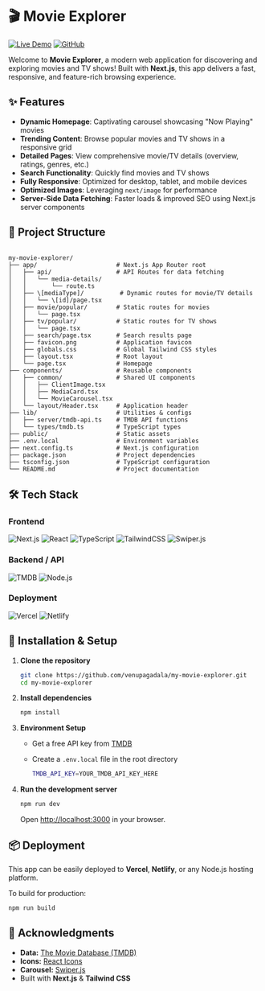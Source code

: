 

# 🎬 Movie Explorer

[![Live Demo](https://img.shields.io/badge/Live%20Demo-%23000000.svg?style=for-the-badge&logo=firefoxbrowser&logoColor=white)](https://your-deployment-link.com)
[![GitHub](https://img.shields.io/badge/github-%23121011.svg?style=for-the-badge&logo=github&logoColor=white)](https://github.com/venupagadala/my-movie-explorer)

Welcome to **Movie Explorer**, a modern web application for discovering and exploring movies and TV shows! Built with **Next.js**, this app delivers a fast, responsive, and feature-rich browsing experience.

## ✨ Features

- **Dynamic Homepage**: Captivating carousel showcasing "Now Playing" movies  
- **Trending Content**: Browse popular movies and TV shows in a responsive grid  
- **Detailed Pages**: View comprehensive movie/TV details (overview, ratings, genres, etc.)  
- **Search Functionality**: Quickly find movies and TV shows  
- **Fully Responsive**: Optimized for desktop, tablet, and mobile devices  
- **Optimized Images**: Leveraging `next/image` for performance  
- **Server-Side Data Fetching**: Faster loads & improved SEO using Next.js server components  

## 📁 Project Structure

```

my-movie-explorer/
├── app/                      # Next.js App Router root
│   ├── api/                  # API Routes for data fetching
│   │   └── media-details/
│   │       └── route.ts
│   ├── \[mediaType]/          # Dynamic routes for movie/TV details
│   │   └── \[id]/page.tsx
│   ├── movie/popular/        # Static routes for movies
│   │   └── page.tsx
│   ├── tv/popular/           # Static routes for TV shows
│   │   └── page.tsx
│   ├── search/page.tsx       # Search results page
│   ├── favicon.png           # Application favicon
│   ├── globals.css           # Global Tailwind CSS styles
│   ├── layout.tsx            # Root layout
│   └── page.tsx              # Homepage
├── components/               # Reusable components
│   ├── common/               # Shared UI components
│   │   ├── ClientImage.tsx
│   │   ├── MediaCard.tsx
│   │   └── MovieCarousel.tsx
│   └── layout/Header.tsx     # Application header
├── lib/                      # Utilities & configs
│   ├── server/tmdb-api.ts    # TMDB API functions
│   └── types/tmdb.ts         # TypeScript types
├── public/                   # Static assets
├── .env.local                # Environment variables
├── next.config.ts            # Next.js configuration
├── package.json              # Project dependencies
├── tsconfig.json             # TypeScript configuration
└── README.md                 # Project documentation

````

## 🛠️ Tech Stack

### Frontend
![Next.js](https://img.shields.io/badge/next.js-black?style=for-the-badge&logo=next.js&logoColor=white)
![React](https://img.shields.io/badge/react-%2320232a.svg?style=for-the-badge&logo=react&logoColor=%2361DAFB)
![TypeScript](https://img.shields.io/badge/typescript-%23007ACC.svg?style=for-the-badge&logo=typescript&logoColor=white)
![TailwindCSS](https://img.shields.io/badge/tailwindcss-%2338B2AC.svg?style=for-the-badge&logo=tailwind-css&logoColor=white)
![Swiper.js](https://img.shields.io/badge/swiper.js-%23000000.svg?style=for-the-badge&logo=swiper&logoColor=blue)

### Backend / API
![TMDB](https://img.shields.io/badge/TMDB-01d277?style=for-the-badge&logo=themoviedatabase&logoColor=white)
![Node.js](https://img.shields.io/badge/node.js-6DA55F?style=for-the-badge&logo=node.js&logoColor=white)

### Deployment
![Vercel](https://img.shields.io/badge/vercel-%23000000.svg?style=for-the-badge&logo=vercel&logoColor=white)
![Netlify](https://img.shields.io/badge/netlify-%23000000.svg?style=for-the-badge&logo=netlify&logoColor=00C7B7)

## 🚀 Installation & Setup

1. **Clone the repository**
   ```bash
   git clone https://github.com/venupagadala/my-movie-explorer.git
   cd my-movie-explorer


2. **Install dependencies**

   ```bash
   npm install
   ```

3. **Environment Setup**

   * Get a free API key from [TMDB](https://www.themoviedb.org/documentation/api)
   * Create a `.env.local` file in the root directory

     ```bash
     TMDB_API_KEY=YOUR_TMDB_API_KEY_HERE
     ```

4. **Run the development server**

   ```bash
   npm run dev
   ```

   Open [http://localhost:3000](http://localhost:3000) in your browser.

## 📦 Deployment

This app can be easily deployed to **Vercel**, **Netlify**, or any Node.js hosting platform.

To build for production:

```bash
npm run build
```

## 🙏 Acknowledgments

* **Data:** [The Movie Database (TMDB)](https://www.themoviedb.org/)
* **Icons:** [React Icons](https://react-icons.github.io/react-icons/)
* **Carousel:** [Swiper.js](https://swiperjs.com/)
* Built with **Next.js** & **Tailwind CSS**

```


